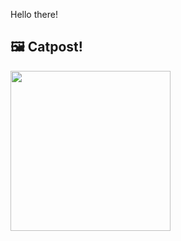 Hello there!



## 🖼️ Catpost!

<sub>
    <img src="https://cdn2.thecatapi.com/images/GtoT-wM7A.false" height="256">
</sub>

